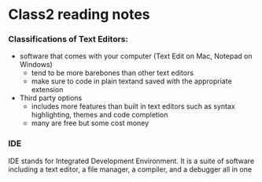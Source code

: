 # Class2 reading notes

### Classifications of Text Editors:

- software that comes with your computer (Text Edit on Mac, Notepad on Windows)
  - tend to be more barebones than other text editors 
  - make sure to code in plain textand saved with the appropriate extension
- Third party options 
  - includes more features than built in text editors such as syntax highlighting, themes and code completion
  - many are free but some cost money

### IDE

IDE stands for Integrated Development Environment. It is a suite of software including a text editor, a file manager, a compiler, and a debugger all in one
